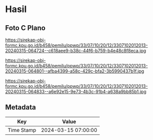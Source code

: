 # Hasil

## Foto C Plano

https://sirekap-obj-formc.kpu.go.id/b458/pemilu/ppwp/33/07/10/20/12/3307102012013-20240315-064724--c618aee9-b38c-44f6-b759-b4e48c8f8eca.jpg

https://sirekap-obj-formc.kpu.go.id/b458/pemilu/ppwp/33/07/10/20/12/3307102012013-20240315-064801--afba4399-a58c-429c-bfa2-3b5990437b1f.jpg

https://sirekap-obj-formc.kpu.go.id/b458/pemilu/ppwp/33/07/10/20/12/3307102012013-20240315-064833--a6e92e15-9e73-4b3c-91b4-a638a9bb85b1.jpg


## Metadata

| Key        | Value               |
| ---------- | ------------------- |
| Time Stamp | 2024-03-15 07:00:00 |



